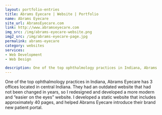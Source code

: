```yaml
---
layout: portfolio-entries
title: Abrams Eyecare | Website | Portfolio
name: Abrams Eyecare
site_url: AbramsEyecare.com
link: http://www.abramseyecare.com
img_src: /img/abrams-eyecare-website.png
img2_src: /img/abrams-eyecare-page.jpg
permalink: abrams-eyecare
category: websites
services:
- Web Development
- Web Design

description: One of the top ophthalmology practices in Indiana, Abrams Eyecare has 3 offices located in central Indiana. They had an outdated website that had not been changed in years, so I redesigned and developed...
---
```


One of the top ophthalmology practices in Indiana, Abrams Eyecare has 3 offices located in central Indiana. They had an outdated website that had not been changed in years, so I redesigned and developed a more modern and “easier on the eyes” website. I developed a static website that includes approximately 40 pages, and helped Abrams Eyecare introduce their brand new patient portal.